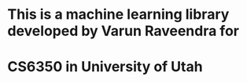 # This is a machine learning library developed by Varun Raveendra for
# CS6350 in University of Utah
